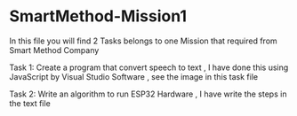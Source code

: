 # SmartMethod-Mission1

In this file you will find 2 Tasks belongs to one Mission that required from Smart Method Company

Task 1: Create a program that convert speech to text , I have done this using JavaScript 
by Visual Studio Software , see the image in this task file 

Task 2: Write an algorithm to run ESP32 Hardware , I have write the steps in the text file
